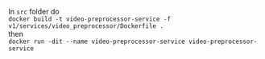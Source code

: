In `src` folder do \
`docker build -t video-preprocessor-service -f v1/services/video_preprocessor/Dockerfile .` \
then \
`docker run -dit --name video-preprocessor-service video-preprocessor-service`